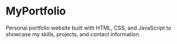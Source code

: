 # MyPortfolio
Personal portfolio website built with HTML, CSS, and JavaScript to showcase my skills, projects, and contact information.
